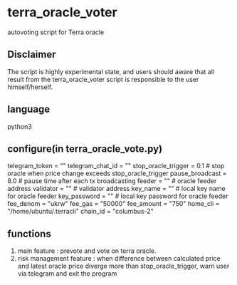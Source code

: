 # terra_oracle_voter
autovoting script for Terra oracle

## Disclaimer
The script is highly experimental state, and users should aware that all result from the terra_oracle_voter script is responsible to the user himself/herself.

## language
python3

## configure(in terra_oracle_vote.py)
telegram_token = ""
telegram_chat_id = ""
stop_oracle_trigger = 0.1 # stop oracle when price change exceeds stop_oracle_trigger
pause_broadcast = 8.0 # pause time after each tx broadcasting
feeder = "" # oracle feeder address
validator = "" # validator address
key_name = "" # local key name for oracle feeder
key_password = "" # local key password for oracle feeder
fee_denom = "ukrw"
fee_gas = "50000"
fee_amount = "750"
home_cli = "/home/ubuntu/.terracli"
chain_id = "columbus-2"

## functions
1. main feature : prevote and vote on terra oracle.
2. risk management feature : when difference between calculated price and latest oracle price diverge more than stop_oracle_trigger, warn user via telegram and exit the program
